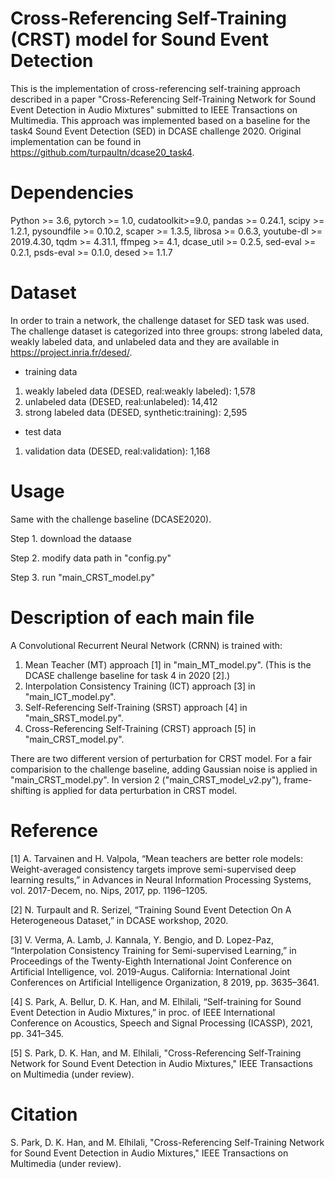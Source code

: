 # Cross-Referencing Self-Training (CRST) model for Sound Event Detection
This is the implementation of cross-referencing self-training approach described in a paper "Cross-Referencing Self-Training Network for Sound Event Detection in Audio Mixtures" submitted to IEEE Transactions on Multimedia.
This approach was implemented based on a baseline for the task4 Sound Event Detection (SED) in DCASE challenge 2020.
Original implementation can be found in https://github.com/turpaultn/dcase20_task4.

# Dependencies
Python >= 3.6, pytorch >= 1.0, cudatoolkit>=9.0, pandas >= 0.24.1, scipy >= 1.2.1, pysoundfile >= 0.10.2, scaper >= 1.3.5, librosa >= 0.6.3, youtube-dl >= 2019.4.30, tqdm >= 4.31.1, ffmpeg >= 4.1, dcase_util >= 0.2.5, sed-eval >= 0.2.1, psds-eval >= 0.1.0, desed >= 1.1.7

# Dataset
In order to train a network, the challenge dataset for SED task was used.
The challenge dataset is categorized into three groups: strong labeled data, weakly labeled data, and unlabeled data and they are available in https://project.inria.fr/desed/.

- training data
 1) weakly labeled data (DESED, real:weakly labeled): 1,578
 2) unlabeled data (DESED, real:unlabeled): 14,412
 3) strong labeled data (DESED, synthetic:training): 2,595
 
- test data
 1) validation data (DESED, real:validation): 1,168

# Usage
Same with the challenge baseline (DCASE2020).

Step 1. download the dataase

Step 2. modify data path in "config.py"

Step 3. run "main_CRST_model.py"

# Description of each main file
A Convolutional Recurrent Neural Network (CRNN) is trained with:
 1) Mean Teacher (MT) approach [1] in "main_MT_model.py". (This is the DCASE challenge baseline for task 4 in 2020 [2].)
 2) Interpolation Consistency Training (ICT) approach [3] in "main_ICT_model.py".
 3) Self-Referencing Self-Training (SRST) approach [4] in "main_SRST_model.py".
 4) Cross-Referencing Self-Training (CRST) approach [5] in "main_CRST_model.py".

There are two different version of perturbation for CRST model. For a fair comparision to the challenge baseline, adding Gaussian noise is applied in "main_CRST_model.py".
In version 2 ("main_CRST_model_v2.py"), frame-shifting is applied for data perturbation in CRST model.

# Reference
[1] A. Tarvainen and H. Valpola, “Mean teachers are better role models: Weight-averaged consistency targets improve semi-supervised deep learning results,” in Advances in Neural Information Processing Systems, vol. 2017-Decem, no. Nips, 2017, pp. 1196–1205.

[2] N. Turpault and R. Serizel, “Training Sound Event Detection On A Heterogeneous Dataset,” in DCASE workshop, 2020.

[3] V. Verma, A. Lamb, J. Kannala, Y. Bengio, and D. Lopez-Paz, “Interpolation Consistency Training for Semi-supervised Learning,” in Proceedings of the Twenty-Eighth International Joint Conference on Artificial Intelligence, vol. 2019-Augus. California: International Joint Conferences on Artificial Intelligence Organization, 8 2019, pp. 3635–3641.

[4] S. Park, A. Bellur, D. K. Han, and M. Elhilali, “Self-training for Sound Event Detection in Audio Mixtures,” in proc. of IEEE International Conference on Acoustics, Speech and Signal Processing (ICASSP), 2021, pp. 341–345.

[5] S. Park, D. K. Han, and M. Elhilali, "Cross-Referencing Self-Training Network for Sound Event Detection in Audio Mixtures," IEEE Transactions on Multimedia (under review).

# Citation
S. Park, D. K. Han, and M. Elhilali, "Cross-Referencing Self-Training Network for Sound Event Detection in Audio Mixtures," IEEE Transactions on Multimedia (under review).
